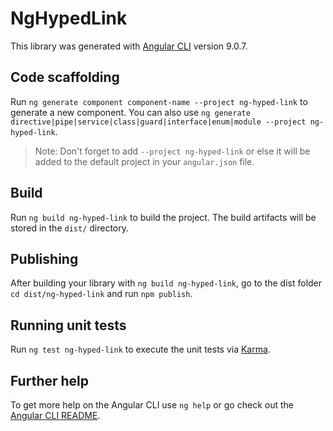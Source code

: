 # NgHypedLink

This library was generated with [Angular CLI](https://github.com/angular/angular-cli) version 9.0.7.

## Code scaffolding

Run `ng generate component component-name --project ng-hyped-link` to generate a new component. You can also use `ng generate directive|pipe|service|class|guard|interface|enum|module --project ng-hyped-link`.
> Note: Don't forget to add `--project ng-hyped-link` or else it will be added to the default project in your `angular.json` file. 

## Build

Run `ng build ng-hyped-link` to build the project. The build artifacts will be stored in the `dist/` directory.

## Publishing

After building your library with `ng build ng-hyped-link`, go to the dist folder `cd dist/ng-hyped-link` and run `npm publish`.

## Running unit tests

Run `ng test ng-hyped-link` to execute the unit tests via [Karma](https://karma-runner.github.io).

## Further help

To get more help on the Angular CLI use `ng help` or go check out the [Angular CLI README](https://github.com/angular/angular-cli/blob/master/README.md).
